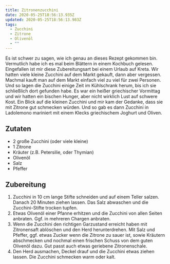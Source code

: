 ```yaml
---
title: Zitronenzucchini
date: 2020-05-25T18:56:13.935Z
updated: 2020-05-25T18:56:13.983Z
tags:
  - Zucchini
  - Zitrone
  - Olivenöl
  - ""
---
```

Es ist schwer zu sagen, wie ich genau an dieses Rezept gekommen bin. Vermutlich habe ich es mal beim Blättern in einem Kochbuch gelesen. Eingefallen ist mir diese Zubereitungsart bei einem Urlaub auf Kreta. Wir hatten viele kleine Zucchini auf dem Markt gekauft, dann aber vergessen. Machmal kauft man auf dem Markt einfach viel zu viel für zwei Personen. Und so lagen die Zucchini einige Zeit im Kühlschrank herum, bis ich sie schließlich dort gefunden habe. Es war ein heißer griechischer Vormittag und wir hatten ein bischen Hunger, aber nicht wirklich Lust auf schwere Kost. Ein Blick auf die kleinen Zucchini und mir kam der Gedanke, dass sie mit Zitrone gut schmecken würden. Und so gab es dann Zucchini in Ladolemono mariniert mit einem Klecks griechischem Joghurt und Oliven. 

## Zutaten
* 2 große Zucchini (oder viele kleine)
* 1 Zitrone
* Kräuter (z.B. Petersilie, oder Thymian)
* Olivenöl
* Salz
* Pfeffer

## Zubereitung
1. Zucchini in 10 cm lange Stifte schneiden und auf einem Teller salzen. Danach 20 Minuten ziehen lassen. Das Salz abwaschen und die Zucchini-Stifte trocken tupfen. 
2. Etwas Olivenöl einer Pfanne erhitzen und die Zucchini von allen Seiten anbraten. Ggf. in mehreren Chargen anbraten. 
3. Wenn die Zucchini den richtigen Garzustand erreicht haben mit Zitronensaft ablöschen und den Herd herunterdrehen. Mit Salz und Pfeffer, ggf. etwas Zucker wenn die Zitrone zu sauer ist,  sowie Kräutern abschmecken und nochmal einen frischen Schuss von dem guten Olivenöl dazu. Gut passt auch etwas geriebene Zitronenschale.
4. Den Herd ausmachen, Deckel drauf und die Zucchini etwas ziehen lassen. Die Zucchini schmecken warm oder kalt. 

